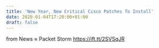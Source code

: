 ```yaml
---
title: 'New Year, New Critical Cisco Patches To Install'
date: 2020-01-04T17:20:00+01:00
draft: false
---
```


  
  
from News ≈ Packet Storm https://ift.tt/2SVSqJR